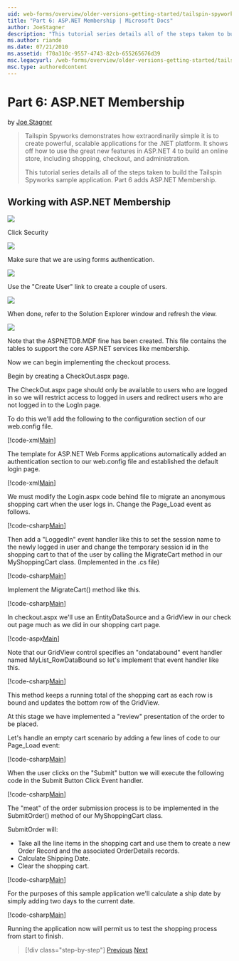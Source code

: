 ```yaml
---
uid: web-forms/overview/older-versions-getting-started/tailspin-spyworks/tailspin-spyworks-part-6
title: "Part 6: ASP.NET Membership | Microsoft Docs"
author: JoeStagner
description: "This tutorial series details all of the steps taken to build the Tailspin Spyworks sample application. Part 6 adds ASP.NET Membership."
ms.author: riande
ms.date: 07/21/2010
ms.assetid: f70a310c-9557-4743-82cb-655265676d39
msc.legacyurl: /web-forms/overview/older-versions-getting-started/tailspin-spyworks/tailspin-spyworks-part-6
msc.type: authoredcontent
---
```

# Part 6: ASP.NET Membership

by [Joe Stagner](https://github.com/JoeStagner)

> Tailspin Spyworks demonstrates how extraordinarily simple it is to create powerful, scalable applications for the .NET platform. It shows off how to use the great new features in ASP.NET 4 to build an online store, including shopping, checkout, and administration.
> 
> This tutorial series details all of the steps taken to build the Tailspin Spyworks sample application. Part 6 adds ASP.NET Membership.

## <a id="_Toc260221672"></a>  Working with ASP.NET Membership

![](tailspin-spyworks-part-6/_static/image1.png)

Click Security

![](tailspin-spyworks-part-6/_static/image1.jpg)

Make sure that we are using forms authentication.

![](tailspin-spyworks-part-6/_static/image2.jpg)

Use the "Create User" link to create a couple of users.

![](tailspin-spyworks-part-6/_static/image3.jpg)

When done, refer to the Solution Explorer window and refresh the view.

![](tailspin-spyworks-part-6/_static/image2.png)

Note that the ASPNETDB.MDF fine has been created. This file contains the tables to support the core ASP.NET services like membership.

Now we can begin implementing the checkout process.

Begin by creating a CheckOut.aspx page.

The CheckOut.aspx page should only be available to users who are logged in so we will restrict access to logged in users and redirect users who are not logged in to the LogIn page.

To do this we'll add the following to the configuration section of our web.config file.

[!code-xml[Main](tailspin-spyworks-part-6/samples/sample1.xml)]

The template for ASP.NET Web Forms applications automatically added an authentication section to our web.config file and established the default login page.

[!code-xml[Main](tailspin-spyworks-part-6/samples/sample2.xml)]

We must modify the Login.aspx code behind file to migrate an anonymous shopping cart when the user logs in. Change the Page\_Load event as follows.

[!code-csharp[Main](tailspin-spyworks-part-6/samples/sample3.cs)]

Then add a "LoggedIn" event handler like this to set the session name to the newly logged in user and change the temporary session id in the shopping cart to that of the user by calling the MigrateCart method in our MyShoppingCart class. (Implemented in the .cs file)

[!code-csharp[Main](tailspin-spyworks-part-6/samples/sample4.cs)]

Implement the MigrateCart() method like this.

[!code-csharp[Main](tailspin-spyworks-part-6/samples/sample5.cs)]

In checkout.aspx we'll use an EntityDataSource and a GridView in our check out page much as we did in our shopping cart page.

[!code-aspx[Main](tailspin-spyworks-part-6/samples/sample6.aspx)]

Note that our GridView control specifies an "ondatabound" event handler named MyList\_RowDataBound so let's implement that event handler like this.

[!code-csharp[Main](tailspin-spyworks-part-6/samples/sample7.cs)]

This method keeps a running total of the shopping cart as each row is bound and updates the bottom row of the GridView.

At this stage we have implemented a "review" presentation of the order to be placed.

Let's handle an empty cart scenario by adding a few lines of code to our Page\_Load event:

[!code-csharp[Main](tailspin-spyworks-part-6/samples/sample8.cs)]

When the user clicks on the "Submit" button we will execute the following code in the Submit Button Click Event handler.

[!code-csharp[Main](tailspin-spyworks-part-6/samples/sample9.cs)]

The "meat" of the order submission process is to be implemented in the SubmitOrder() method of our MyShoppingCart class.

SubmitOrder will:

- Take all the line items in the shopping cart and use them to create a new Order Record and the associated OrderDetails records.
- Calculate Shipping Date.
- Clear the shopping cart.

[!code-csharp[Main](tailspin-spyworks-part-6/samples/sample10.cs)]

For the purposes of this sample application we'll calculate a ship date by simply adding two days to the current date.

[!code-csharp[Main](tailspin-spyworks-part-6/samples/sample11.cs)]

Running the application now will permit us to test the shopping process from start to finish.

> [!div class="step-by-step"]
> [Previous](tailspin-spyworks-part-5.md)
> [Next](tailspin-spyworks-part-7.md)
